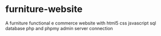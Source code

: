 # furniture-website
A furniture functional e commerce website with html5 css jsvascript sql database php and phpmy admin server connection 
